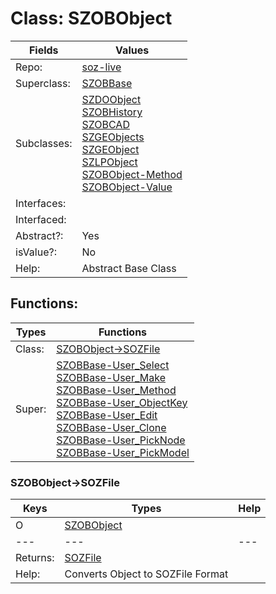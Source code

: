 
# Class:	SZOBObject

| Fields | Values |
| --------- | --------- |
| Repo: | [soz-live](/repos/soz-live.html) |
| Superclass: | [SZOBBase](SZOBBase.html) |
| Subclasses: | [SZDOObject](SZDOObject.html) <br> [SZOBHistory](SZOBHistory.html) <br> [SZOBCAD](SZOBCAD.html) <br> [SZGEObjects](SZGEObjects.html) <br> [SZGEObject](SZGEObject.html) <br> [SZLPObject](SZLPObject.html) <br> [SZOBObject-Method](SZOBObject-Method.html) <br> [SZOBObject-Value](SZOBObject-Value.html) |
| Interfaces: |  |
| Interfaced: |  |
| Abstract?: | Yes |
| isValue?: | No |
| Help: | Abstract Base Class |


## Functions:

| Types | Functions |
| --------- | --------- |
| Class: | [SZOBObject->SOZFile](#SZOBObject->SOZFile) |
| Super: | [SZOBBase-User_Select](SZOBBase.html) <br> [SZOBBase-User_Make](SZOBBase.html) <br> [SZOBBase-User_Method](SZOBBase.html) <br> [SZOBBase-User_ObjectKey](SZOBBase.html) <br> [SZOBBase-User_Edit](SZOBBase.html) <br> [SZOBBase-User_Clone](SZOBBase.html) <br> [SZOBBase-User_PickNode](SZOBBase.html) <br> [SZOBBase-User_PickModel](SZOBBase.html) |


### SZOBObject->SOZFile

| Keys | Types | Help |
| --------- | --------- | --------- |
| O | [SZOBObject](SZOBObject.html) |  |
| --- | --- | --- |
| Returns: | [SOZFile](SOZFile.html) |
| Help: | Converts Object to SOZFile Format |

